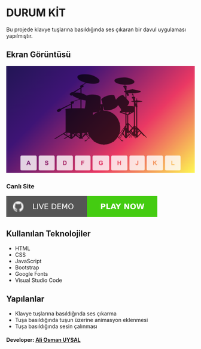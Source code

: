 # DURUM KİT
Bu projede klavye tuşlarına basıldığında ses çıkaran bir davul uygulaması yapılmıştır.

## Ekran Görüntüsü
![Uygulama Ekranı](./assets/images/Ekran_Resmi.png)

### Canlı Site
[![GitHub Logo](./assets/images/github.svg)](https://66a5547c2250827750ad529e--astonishing-yeot-b9eafc.netlify.app/)

## Kullanılan Teknolojiler
- HTML
- CSS
- JavaScript
- Bootstrap
- Google Fonts
- Visual Studio Code

## Yapılanlar
- Klavye tuşlarına basıldığında ses çıkarma
- Tuşa basıldığında tuşun üzerine animasyon eklenmesi
- Tuşa basıldığında sesin çalınması

#### Developer: [Ali Osman UYSAL](https://www.linkedin.com/in/aliosmanuysal/)
